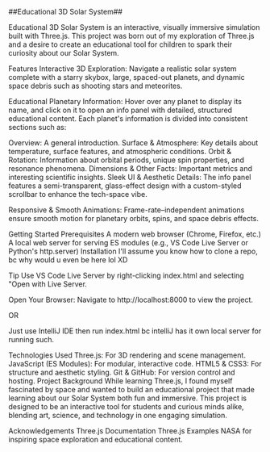 ##Educational 3D Solar System##

Educational 3D Solar System is an interactive, visually immersive simulation built with Three.js. This project was born out of my exploration of Three.js and a desire to create an educational tool for children to spark their curiosity about our Solar System.

Features
Interactive 3D Exploration:
Navigate a realistic solar system complete with a starry skybox, large, spaced-out planets, and dynamic space debris such as shooting stars and meteorites.

Educational Planetary Information:
Hover over any planet to display its name, and click on it to open an info panel with detailed, structured educational content. Each planet's information is divided into consistent sections such as:

Overview: A general introduction.
Surface & Atmosphere: Key details about temperature, surface features, and atmospheric conditions.
Orbit & Rotation: Information about orbital periods, unique spin properties, and resonance phenomena.
Dimensions & Other Facts: Important metrics and interesting scientific insights.
Sleek UI & Aesthetic Details:
The info panel features a semi-transparent, glass-effect design with a custom-styled scrollbar to enhance the tech-space vibe.

Responsive & Smooth Animations:
Frame-rate–independent animations ensure smooth motion for planetary orbits, spins, and space debris effects.

Getting Started
Prerequisites
A modern web browser (Chrome, Firefox, etc.)
A local web server for serving ES modules (e.g., VS Code Live Server or Python's http.server)
Installation
I'll assume you know how to clone a repo, bc why would u even be here lol XD

Tip
Use VS Code Live Server by right-clicking index.html and selecting "Open with Live Server.

Open Your Browser: Navigate to http://localhost:8000 to view the project.

OR

Just use IntelliJ IDE then run index.html bc intelliJ has it own local server for running such.

Technologies Used
Three.js: For 3D rendering and scene management.
JavaScript (ES Modules): For modular, interactive code.
HTML5 & CSS3: For structure and aesthetic styling.
Git & GitHub: For version control and hosting.
Project Background
While learning Three.js, I found myself fascinated by space and wanted to build an educational project that made learning about our Solar System both fun and immersive. This project is designed to be an interactive tool for students and curious minds alike, blending art, science, and technology in one engaging simulation.


Acknowledgements
Three.js Documentation
Three.js Examples
NASA for inspiring space exploration and educational content.
